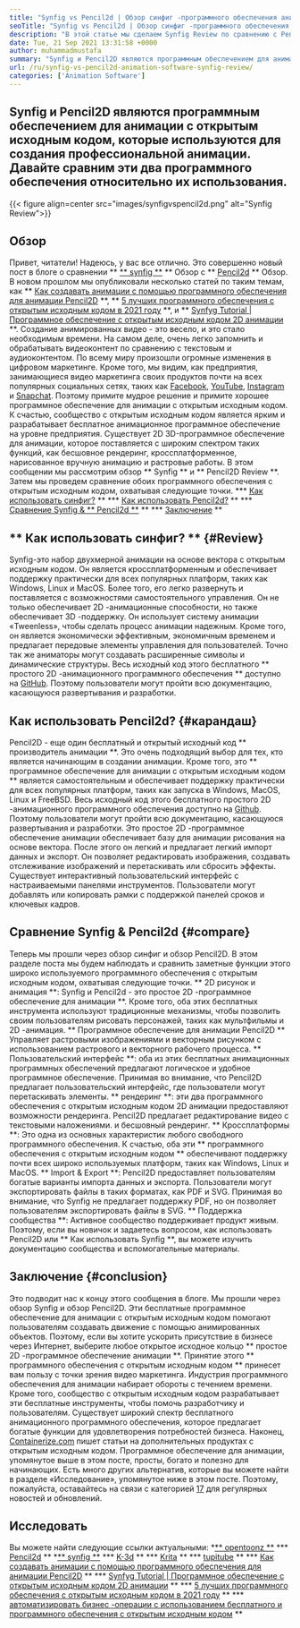 ```yaml
---
title: "Synfig vs Pencil2d | Обзор синфиг -программного обеспечения анимации" 
seoTitle: "Synfig vs Pencil2d | Обзор синфиг -программного обеспечения анимации" 
description: "В этой статье мы сделаем Synfig Review по сравнению с Pencil2D Review. Оба являются ведущими программным обеспечением для анимации с открытым исходным кодом самостоятельно и богатыми." 
date: Tue, 21 Sep 2021 13:31:58 +0000
author: muhammadmustafa
summary: "Synfig и Pencil2D являются программным обеспечением для анимации с открытым исходным кодом, которые используются для создания профессиональной анимации. Давайте сравним эти два программного обеспечения относительно их использования." 
url: /ru/synfig-vs-pencil2d-animation-software-synfig-review/
categories: ['Animation Software']
---
```


## Synfig и Pencil2D являются программным обеспечением для анимации с открытым исходным кодом, которые используются для создания профессиональной анимации. Давайте сравним эти два программного обеспечения относительно их использования.

{{< figure align=center src="images/synfigvspencil2d.png" alt="Synfig Review">}}


## Обзор
Привет, читатели! Надеюсь, у вас все отлично. Это совершенно новый пост в блоге о сравнении ** [** synfig **][1] ** Обзор с ** [Pencil2d][2] ** Обзор. В новом прошлом мы опубликовали несколько статей по таким темам, как ** [Как создавать анимации с помощью программного обеспечения для анимации Pencil2D][3] **, ** [5 лучших программного обеспечения с открытым исходным кодом в 2021 году][4] **, и ** [Synfyg Tutorial | Программное обеспечение с открытым исходным кодом 2D анимации][5] **. Создание анимированных видео - это весело, и это стало необходимым времени. На самом деле, очень легко запомнить и обрабатывать видеоконтент по сравнению с текстовым и аудиоконтентом. По всему миру произошли огромные изменения в цифровом маркетинге. Кроме того, мы видим, как предприятия, занимающиеся видео маркетинга своих продуктов почти на всех популярных социальных сетях, таких как [Facebook][6], [YouTube][7], [Instagram][8] и [Snapchat][9].
Поэтому примите мудрое решение и примите хорошее программное обеспечение для анимации с открытым исходным кодом. К счастью, сообщество с открытым исходным кодом является ярким и разрабатывает бесплатное анимационное программное обеспечение на уровне предприятия. Существует 2D 3D-программное обеспечение для анимации, которое поставляется с широким спектром таких функций, как бесшовное рендеринг, кроссплатформенное, нарисованное вручную анимацию и растровые работы. В этом сообщении мы рассмотрим обзор ** Synfig ** и ** Pencil2D Review **. Затем мы проведем сравнение обоих программного обеспечения с открытым исходным кодом, охватывая следующие точки.
  *** [Как использовать синфиг?][10] **
  *** [Как использовать Pencil2d?][11] **
  *** [Сравнение Synfig & ** Pencil2d **][12] **
  *** [Заключение][13] **

## ** Как использовать синфиг? ** {#Review}
Synfig-это набор двухмерной анимации на основе вектора с открытым исходным кодом. Он является кроссплатформенным и обеспечивает поддержку практически для всех популярных платформ, таких как Windows, Linux и MacOS. Более того, его легко развернуть и поставляется с возможностями самостоятельного управления. Он не только обеспечивает 2D -анимационные способности, но также обеспечивает 3D -поддержку. Он использует систему анимации «Tweenless», чтобы сделать процесс анимации надежным. Кроме того, он является экономически эффективным, экономичным временем и предлагает передовые элементы управления для пользователей. Точно так же аниматоры могут создавать расширенные символы и динамические структуры. Весь исходный код этого бесплатного ** простого 2D -анимационного программного обеспечения ** доступно на [GitHub][14]. Поэтому пользователи могут пройти всю документацию, касающуюся развертывания и разработки.

## Как использовать Pencil2d? {#карандаш}
Pencil2D - еще один бесплатный и открытый исходный код ** производитель анимации **. Это очень подходящий выбор для тех, кто является начинающим в создании анимации. Кроме того, это ** программное обеспечение для анимации с открытым исходным кодом ** является самостоятельным и обеспечивает поддержку практически для всех популярных платформ, таких как запуска в Windows, MacOS, Linux и FreeBSD. Весь исходный код этого бесплатного простого 2D -анимационного программного обеспечения доступно на [Github][15]. Поэтому пользователи могут пройти всю документацию, касающуюся развертывания и разработки. Это простое 2D -программное обеспечение анимации обеспечивает базу для анимации рисования на основе вектора. После этого он легкий и предлагает легкий импорт данных и экспорт. Он позволяет редактировать изображения, создавать отслеживание изображений и перетаскивать или сбросить эффекты. Существует интерактивный пользовательский интерфейс с настраиваемыми панелями инструментов. Пользователи могут добавлять или копировать рамки с поддержкой панелей сроков и ключевых кадров.

## Сравнение Synfig & Pencil2d {#compare}
Теперь мы прошли через обзор синфиг и обзор Pencil2D. В этом разделе поста мы будем наблюдать и сравнить заметные функции этого широко используемого программного обеспечения с открытым исходным кодом, охватывая следующие точки.
** 2D рисунок и анимация **: Synfig и Pencil2d - это простое 2D -программное обеспечение для анимации **. Кроме того, оба этих бесплатных инструмента используют традиционные механизмы, чтобы позволить своим пользователям рисовать персонажей, таких как мультфильмы и 2D -анимация. ** Программное обеспечение для анимации Pencil2D ** Управляет растровыми изображениями и векторным рисунком с использованием растрового и векторного рабочего процесса.
** Пользовательский интерфейс **: оба из этих бесплатных анимационных программных обеспечений предлагают логическое и удобное программное обеспечение. Принимая во внимание, что Pencil2D предлагает пользовательский интерфейс, где пользователи могут перетаскивать элементы.
** рендеринг **: эти два программного обеспечения с открытым исходным кодом 2D анимации предоставляют возможности рендеринга. Pencil2D предлагает редактирование видео с текстовыми наложениями. и бесшовный рендеринг.
** Кроссплатформы **: Это одна из основных характеристик любого свободного программного обеспечения. К счастью, оба эти ** программного обеспечения с открытым исходным кодом ** обеспечивают поддержку почти всех широко используемых платформ, таких как Windows, Linux и MacOS.
** Import & Export **: Pencil2D предоставляет пользователям богатые варианты импорта данных и экспорта. Пользователи могут экспортировать файлы в таких форматах, как PDF и SVG. Принимая во внимание, что Synfig не предлагает поддержку PDF, но он позволяет пользователям экспортировать файлы в SVG.
** Поддержка сообщества **: Активное сообщество поддерживает продукт живым. Поэтому, если вы новичок и задаетесь вопросом, как использовать Pencil2D или ** Как использовать Synfig **, вы можете изучить документацию сообщества и вспомогательные материалы.

## Заключение {#conclusion}
Это подводит нас к концу этого сообщения в блоге. Мы прошли через обзор Synfig и обзор Pencil2D. Эти бесплатные программное обеспечение для анимации с открытым исходным кодом помогают пользователям создавать движение с помощью анимированных объектов. Поэтому, если вы хотите ускорить присутствие в бизнесе через Интернет, выберите любое открытое исходное кольцо ** простое 2D -программное обеспечение анимации **. Принятие этого ** программного обеспечения с открытым исходным кодом ** принесет вам пользу с точки зрения видео маркетинга. Индустрия программного обеспечения для анимации набирает обороты с течением времени. Кроме того, сообщество с открытым исходным кодом разрабатывает эти бесплатные инструменты, чтобы помочь разработчику и пользователям. Существует широкий спектр бесплатного анимационного программного обеспечения, которое предлагает богатые функции для удовлетворения потребностей бизнеса.
Наконец, [Containerize.com][16] пишет статьи на дополнительных продуктах с открытым исходным кодом. Программное обеспечение для анимации, упомянутое выше в этом посте, просты, богато и полезно для начинающих. Есть много других альтернатив, которые вы можете найти в разделе «Исследование», упомянутое ниже в этом посте. Поэтому, пожалуйста, оставайтесь на связи с категорией [17][17] для регулярных новостей и обновлений.

## Исследовать
Вы можете найти следующие ссылки актуальными:
  *[** opentoonz **][18]
  *** [Pencil2d][2] **
  *[** synfig **][1]
  *** [K-3d][19] **
  *** [Krita][20] **
  *** [tupitube][21] **
  *** [Как создавать анимации с помощью программного обеспечения для анимации Pencil2D][3] **
  *** [Synfyg Tutorial | Программное обеспечение с открытым исходным кодом 2D анимации][5] **
  *** [5 лучших программного обеспечения с открытым исходным кодом в 2021 году][4] **
  *** [автоматизировать бизнес -операции с использованием бесплатного и программного обеспечения с открытым исходным кодом][22] **

  
[1]: https://products.containerize.com/animation-software/synfig/
[2]: https://products.containerize.com/animation-software/pencil2d/
[3]: https://blog.containerize.com/animation-software/how-to-create-animations-with-pencil2d-animation-software/
[4]: https://blog.containerize.com/animation-software/top-5-open-source-animation-software-in-2021/
[5]: https://blog.containerize.com/animation-software/synfig-tutorial-an-open-source-2d-animation-software/
[6]: https://www.facebook.com/
[7]: https://www.youtube.com/
[8]: http://instagram.com/
[9]: https://www.snapchat.com/
[10]: #review
[11]: #pencil
[12]: #compare
[13]: #Conclusion
[14]: https://github.com/synfig/synfig
[15]: https://github.com/pencil2d/pencil
[16]: https://www.containerize.com/
[17]: https://products.containerize.com/animation-software/
[18]: https://products.containerize.com/animation-software/opentoonz/
[19]: https://products.containerize.com/animation-software/k3d/
[20]: https://products.containerize.com/animation-software/krita/
[21]: https://products.containerize.com/animation-software/tupitube/
[22]: https://blog.containerize.com/blogging/automate-business-operations-using-open-source-software/
